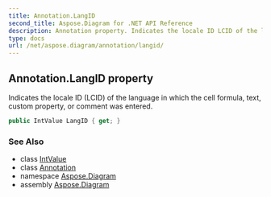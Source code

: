 ```yaml
---
title: Annotation.LangID
second_title: Aspose.Diagram for .NET API Reference
description: Annotation property. Indicates the locale ID LCID of the language in which the cell formula text custom property or comment was entered
type: docs
url: /net/aspose.diagram/annotation/langid/
---
```

## Annotation.LangID property

Indicates the locale ID (LCID) of the language in which the cell formula, text, custom property, or comment was entered.

```csharp
public IntValue LangID { get; }
```

### See Also

* class [IntValue](../../intvalue/)
* class [Annotation](../)
* namespace [Aspose.Diagram](../../annotation/)
* assembly [Aspose.Diagram](../../../)


